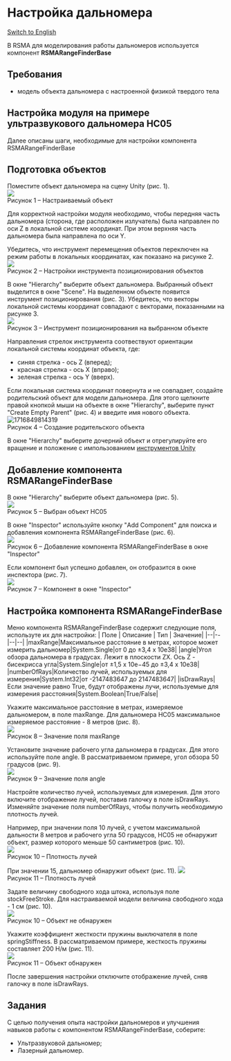 # Настройка дальномера
[Switch to English](/Manual/en/Electronics/Setting_up_rangefinders.md)

В RSMA для моделирования работы дальномеров используется компонент **RSMARangeFinderBase**

## Требования
- модель объекта дальномера с настроенной физикой твердого тела

## Настройка модуля на примере ультразвукового дальномера HC05
Далее описаны шаги, необходимые для настройки компонента RSMARangeFinderBase
## Подготовка объектов

Поместите объект дальномера на сцену Unity (рис. 1).\
![](/Manual/_images/Setting_up_rangefinders/Object.png)\
Рисунок 1 – Настраиваемый объект

Для корректной настройки модуля необходимо, чтобы передняя часть дальномера (сторона, где расположен излучатель) была направлен по оси Z в локальной системе координат. При этом верхняя часть дальномера была направлена по оси Y.

Убедитесь, что инструмент перемещения объектов переключен на режим работы в локальных координатах, как показано на рисунке 2.\
![](/Manual/_images/Setting_up_hinge_joints/ToolSettings.png)\
Рисунок 2 – Настройки инструмента позиционирования объектов

В окне "Hierarchy" выберите объект дальномера. Выбранный объект выделится в окне "Scene". На выделенном объекте появится инструмент позиционирования (рис. 3).
Убедитесь, что векторы локальной системы координат совпадают с векторами, показанными на рисунке 3.\
![](/Manual/_images/Setting_up_rangefinders/Axis.png)\
Рисунок 3 – Инструмент позиционирования на выбранном объекте

Направления стрелок инструмента соотвествуют ориентации локальной системы координат объекта, где:
- синяя стрелка - ось Z (вперед);
- красная стрелка - ось X (вправо);
- зеленая стрелка - ось Y (вверх).

Если локальная система координат повернута и не совпадает, создайте родительский объект для модели дальномера. Для этого щелкните правой кнопкой мыши на объекте в окне "Hierarchy", выберите пункт "Create Empty Parent" (рис. 4) и введите имя нового объекта.\
![1716849814319](/Manual/_images/Setting_up_the_physics_of_models/1716849814319.png)\
Рисунок 4 – Создание родительского объекта

В окне "Hierarchy" выберите дочерний объект и отрегулируйте его вращение и положение с импользованием [инструментов Unity](https://docs.unity3d.com/Manual/PositioningGameObjects.html)

## Добавление компонента RSMARangeFinderBase

В окне "Hierarchy" выберите объект дальномера (рис. 5).\
![](/Manual/_images/Setting_up_rangefinders/Selected.png)\
Рисунок 5 – Выбран объект HC05

В окне "Inspector" используйте кнопку "Add Component" для поиска и добавления компонента RSMARangeFinderBase (рис. 6).\
![](/Manual/_images/Setting_up_rangefinders/AddComponent.png)\
Рисунок 6 – Добавление компонента RSMARangeFinderBase в окне "Inspector"

Если компонент был успешно добавлен, он отобразится в окне инспектора (рис. 7).\
![](/Manual/_images/Setting_up_rangefinders/Component.png)\
Рисунок 7 –  Компонент в окне "Inspector"

## Настройка компонента RSMARangeFinderBase

Меню компонента RSMARangeFinderBase содержит следующие поля, используте их для настройки:
| Поле | Описание | Тип | Значение|
|--|--|--|--|
|maxRange|Максимальное расстояние в метрах, которое может измерить дальномер|System.Single|от 0 до ±3,4 x 10e38|
|angle|Угол обзора дальномера в градусах. Лежит в плоскости ZX. Ось Z - бисекрисса угла|System.Single|от ±1,5 x 10e−45 до ±3,4 x 10e38|
|numberOfRays|Количество лучей, используемых для измерения|System.Int32|от -2147483647 до 2147483647|
|isDrawRays|Если значение равно True, будут отображены лучи, используемые для измерения расстояния|System.Boolean|True/False|

Укажите максимальное расстояние в метрах, измеряемое дальномером, в поле maxRange. Для дальномера HC05 максимальное измеряемое расстояние - 8 метров (рис. 8).\
![](/Manual/_images/Setting_up_rangefinders/MaxRange.png)\
Рисунок 8 – Значение поля maxRange

Установите значение рабочего угла дальномера в градусах. Для этого используйте поле angle. В рассматриваемом примере, угол обзора 50 градусов (рис. 9).\
![](/Manual/_images/Setting_up_rangefinders/Angle.png)\
Рисунок 9 – Значение поля angle

Настройте количество лучей, используемых для измерения. Для этого включите отображение лучей, поставив галочку в поле isDrawRays.
Изменяйте значение поля numberOfRays, чтобы получить необходимую плотность лучей.

Например, при значении поля 10 лучей, с учетом максимальной дальности 8 метров и рабочего угла 50 градусов, HC05 не обнаружит объект, размер которого меньше 50 сантиметров (рис. 10).\
![](/Manual/_images/Setting_up_rangefinders/Rays10.png)\
Рисунок 10 – Плотность лучей

При значении 15, дальномер обнаружит объект (рис. 11)\.
![](/Manual/_images/Setting_up_rangefinders/Rays15.png)\
Рисунок 11 – Плотность лучей

Задате величину свободного хода штока, используя поле stockFreeStroke.
Для настраиваемой модели величина свободного хода - 1 см (рис. 10).\
![](/Manual/_images/Setting_up_switches/FreeStroke.png)\
Рисунок 10 – Объект не обнаружен

Укажите коэффициент жесткости пружины выключателя в поле springStiffness. В рассматриваемом примере, жесткость пружины составляет 200 Н/м (рис. 11).\
![](/Manual/_images/Setting_up_switches/Stiffness.png)\
Рисунок 11 – Объект обнаружен

После завершения настройки отключите отображение лучей, сняв галочку в поле isDrawRays.

## Задания

С целью получения опыта настройки дальномеров и улучшения навыков работы с компонентом RSMARangeFinderBase, соберите:
- Ультразвуковой дальномер;
- Лазерный дальномер.
